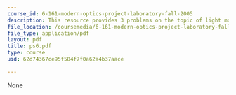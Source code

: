 ```yaml
---
course_id: 6-161-modern-optics-project-laboratory-fall-2005
description: This resource provides 3 problems on the topic of light modulation.
file_location: /coursemedia/6-161-modern-optics-project-laboratory-fall-2005/62d74367ce95f584f7f0a62a4b37aace_ps6.pdf
file_type: application/pdf
layout: pdf
title: ps6.pdf
type: course
uid: 62d74367ce95f584f7f0a62a4b37aace

---
```

None